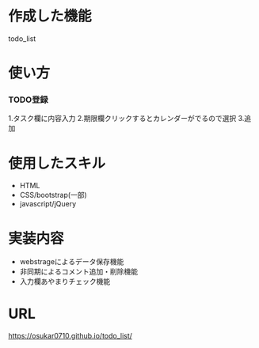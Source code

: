 # 作成した機能
todo_list
# 使い方
### TODO登録
1.タスク欄に内容入力
2.期限欄クリックするとカレンダーがでるので選択
3.追加

# 使用したスキル
- HTML
- CSS/bootstrap(一部)
- javascript/jQuery

# 実装内容
- webstrageによるデータ保存機能
- 非同期によるコメント追加・削除機能
- 入力欄あやまりチェック機能

# URL
https://osukar0710.github.io/todo_list/
